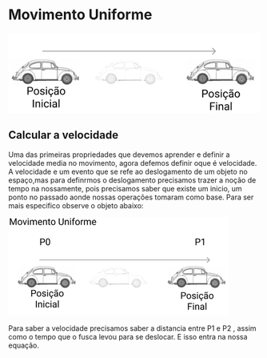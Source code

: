 # Movimento Uniforme

![movimento uniforme de um fusca da posicao inicial para a final](./MU.png)


## Calcular a velocidade

  Uma das primeiras propriedades que devemos aprender e definir a velocidade media
no movimento, agora defemos definir oque é velocidade.
  A velocidade e um evento que se refe ao deslogamento de um objeto no espaço,mas
para definrmos o deslogamento precisamos trazer a noção de tempo na nossamente, pois 
precisamos saber que existe um inicio, um ponto no passado aonde nossas operações tomaram
como base. Para ser mais especifico observe o objeto abaixo:

![movimento uniforme de um fusca da posicao inicial para a final](./dados00.png)


  Para saber a velocidade precisamos saber a distancia entre P1 e P2 , assim como
 o tempo que o fusca levou para se deslocar. E isso entra na nossa equação.
